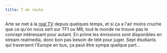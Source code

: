 ```yaml
---
title: 7 en route
---
```


Arte se met à la [real TV](http://arkepolis.org/article/?id=2828) depuis
quelques temps, et si ça a l'air moins cruche que ce qu'on nous sert sur TF1
ou M6, tout le monde ne trouve pas le concept intéressant pour autant. En
prime les émissions sont disponibles en stream realmedia, donc bon pas besoin
de télé pour juger. Sept étudiants qui traversent l'Europe en bus, ça peut
être sympa quelque part...

